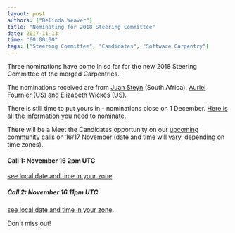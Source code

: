 ```yaml
---
layout: post
authors: ["Belinda Weaver"]
title: "Nominating for 2018 Steering Committee"
date: 2017-11-13
time: "00:00:00"
tags: ["Steering Committee", "Candidates", "Software Carpentry"]
---
```


Three nominations have come in so far for the new 2018 Steering Committee of the merged Carpentries.

The nominations received are from [Juan Steyn](https://software-carpentry.org/blog/2017/11/2018-election-juan-steyn.html) (South Africa), 
[Auriel Fournier](https://software-carpentry.org/blog/2017/11/2018-sc-election-fournier.html) (US) 
and [Elizabeth Wickes](https://software-carpentry.org/blog/2017/11/election-wickes.html) (US).

There is still time to put yours in - nominations close on 1 December. 
[Here is all the information you need to nominate](http://www.datacarpentry.org/blog/call-for-candidates-joint-board/).

There will be a Meet the Candidates opportunity on 
our [upcoming community calls](http://pad.software-carpentry.org/community-call-2017-11-16) on 
16/17 November (date and time will vary, depending on time zones).

#### Call 1: November 16 2pm UTC 
[see local date and time in your zone](https://www.timeanddate.com/worldclock/fixedtime.html?msg=November+Community+Call&iso=20171116T14&ah=1).

##### Call 2: November 16 11pm UTC
[see local date and time in your zone](https://www.timeanddate.com/worldclock/fixedtime.html?msg=November+Community+Call&iso=20171116T23&ah=1).

Don't miss out!
